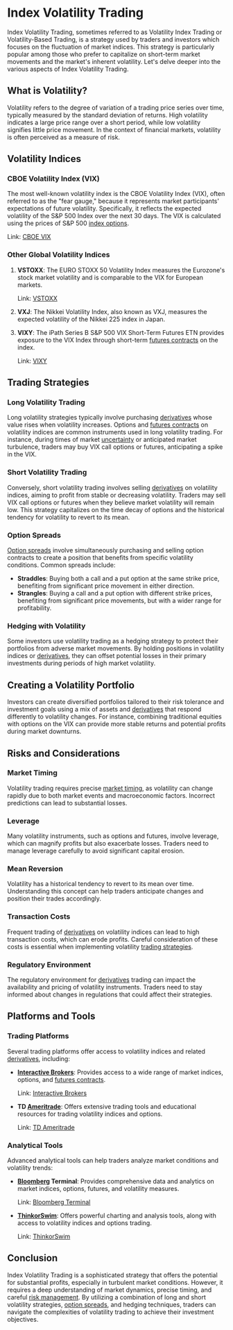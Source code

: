 # Index Volatility Trading

Index Volatility Trading, sometimes referred to as Volatility Index Trading or Volatility-Based Trading, is a strategy used by traders and investors which focuses on the fluctuation of market indices. This strategy is particularly popular among those who prefer to capitalize on short-term market movements and the market's inherent volatility. Let's delve deeper into the various aspects of Index Volatility Trading.

## What is Volatility?

Volatility refers to the degree of variation of a trading price series over time, typically measured by the standard deviation of returns. High volatility indicates a large price range over a short period, while low volatility signifies little price movement. In the context of financial markets, volatility is often perceived as a measure of risk.

## Volatility Indices

### CBOE Volatility Index (VIX)

The most well-known volatility index is the CBOE Volatility Index (VIX), often referred to as the "fear gauge," because it represents market participants' expectations of future volatility. Specifically, it reflects the expected volatility of the S&P 500 Index over the next 30 days. The VIX is calculated using the prices of S&P 500 [index options](../i/index_options.md).

Link: [CBOE VIX](https://www.cboe.com/tradable_products/vix/)

### Other Global Volatility Indices

1. **VSTOXX**: The EURO STOXX 50 Volatility Index measures the Eurozone's stock market volatility and is comparable to the VIX for European markets.
   
   Link: [VSTOXX](https://www.stoxx.com/indices/index-information.html?symbol=V2TX)

2. **VXJ**: The Nikkei Volatility Index, also known as VXJ, measures the expected volatility of the Nikkei 225 index in Japan.

3. **VIXY**: The iPath Series B S&P 500 VIX Short-Term Futures ETN provides exposure to the VIX Index through short-term [futures contracts](../f/futures_contracts.md) on the index.

   Link: [VIXY](https://www.barclaysinvestments.com/etns/product-details/?name=VIXY)

## Trading Strategies

### Long Volatility Trading

Long volatility strategies typically involve purchasing [derivatives](../d/derivatives.md) whose value rises when volatility increases. Options and [futures contracts](../f/futures_contracts.md) on volatility indices are common instruments used in long volatility trading. For instance, during times of market [uncertainty](../u/uncertainty_in_trading.md) or anticipated market turbulence, traders may buy VIX call options or futures, anticipating a spike in the VIX.

### Short Volatility Trading

Conversely, short volatility trading involves selling [derivatives](../d/derivatives.md) on volatility indices, aiming to profit from stable or decreasing volatility. Traders may sell VIX call options or futures when they believe market volatility will remain low. This strategy capitalizes on the time decay of options and the historical tendency for volatility to revert to its mean.

### Option Spreads

[Option spreads](../o/option_spreads.md) involve simultaneously purchasing and selling option contracts to create a position that benefits from specific volatility conditions. Common spreads include:

- **Straddles**: Buying both a call and a put option at the same strike price, benefiting from significant price movement in either direction.
- **Strangles**: Buying a call and a put option with different strike prices, benefiting from significant price movements, but with a wider range for profitability.

### Hedging with Volatility

Some investors use volatility trading as a hedging strategy to protect their portfolios from adverse market movements. By holding positions in volatility indices or [derivatives](../d/derivatives.md), they can offset potential losses in their primary investments during periods of high market volatility.

## Creating a Volatility Portfolio

Investors can create diversified portfolios tailored to their risk tolerance and investment goals using a mix of assets and [derivatives](../d/derivatives.md) that respond differently to volatility changes. For instance, combining traditional equities with options on the VIX can provide more stable returns and potential profits during market downturns.

## Risks and Considerations

### Market Timing

Volatility trading requires precise [market timing](../m/market_timing.md), as volatility can change rapidly due to both market events and macroeconomic factors. Incorrect predictions can lead to substantial losses.

### Leverage

Many volatility instruments, such as options and futures, involve leverage, which can magnify profits but also exacerbate losses. Traders need to manage leverage carefully to avoid significant capital erosion.

### Mean Reversion

Volatility has a historical tendency to revert to its mean over time. Understanding this concept can help traders anticipate changes and position their trades accordingly.

### Transaction Costs

Frequent trading of [derivatives](../d/derivatives.md) on volatility indices can lead to high transaction costs, which can erode profits. Careful consideration of these costs is essential when implementing volatility [trading strategies](../t/trading_strategies.md).

### Regulatory Environment

The regulatory environment for [derivatives](../d/derivatives.md) trading can impact the availability and pricing of volatility instruments. Traders need to stay informed about changes in regulations that could affect their strategies.

## Platforms and Tools

### Trading Platforms

Several trading platforms offer access to volatility indices and related [derivatives](../d/derivatives.md), including:

- **[Interactive Brokers](../i/interactive_brokers.md)**: Provides access to a wide range of market indices, options, and [futures contracts](../f/futures_contracts.md).

  Link: [Interactive Brokers](https://www.interactivebrokers.com/)

- **TD [Ameritrade](../a/ameritrade.md)**: Offers extensive trading tools and educational resources for trading volatility indices and options.

  Link: [TD Ameritrade](https://www.tdameritrade.com/)

### Analytical Tools

Advanced analytical tools can help traders analyze market conditions and volatility trends:

- **[Bloomberg](../b/bloomberg.md) Terminal**: Provides comprehensive data and analytics on market indices, options, futures, and volatility measures.

  Link: [Bloomberg Terminal](https://www.bloomberg.com/professional/solution/bloomberg-terminal/)

- **[ThinkorSwim](../t/thinkorswim.md)**: Offers powerful charting and analysis tools, along with access to volatility indices and options trading.

  Link: [ThinkorSwim](https://www.thinkorswim.com/)

## Conclusion

Index Volatility Trading is a sophisticated strategy that offers the potential for substantial profits, especially in turbulent market conditions. However, it requires a deep understanding of market dynamics, precise timing, and careful [risk management](../r/risk_management.md). By utilizing a combination of long and short volatility strategies, [option spreads](../o/option_spreads.md), and hedging techniques, traders can navigate the complexities of volatility trading to achieve their investment objectives.